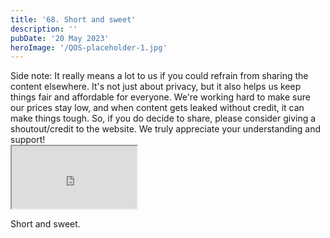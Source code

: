 ```yaml
---
title: '68. Short and sweet'
description: ''
pubDate: '20 May 2023'
heroImage: '/QOS-placeholder-1.jpg'
---
```

<div class="video_paragraph_header"> Side note: It really means a lot to us if you could refrain from sharing the content elsewhere. It's not just about privacy, but it also helps us keep things fair and affordable for everyone. We're working hard to make sure our prices stay low, and when content gets leaked without credit, it can make things tough. So, if you do decide to share, please consider giving a shoutout/credit to the website. We truly appreciate your understanding and support!</div>

<iframe src="https://drive.google.com/file/d/1ZDxy3HudUPawciBxvE4qD3iyaQ0jQc-i/preview" width="200" height="100" allow="autoplay" allowfullscreen="allowfullscreen"></iframe>

Short and sweet.
<br>
<br>
<!---<a class="read_more" href="https://drive.google.com/file/d/1ZDxy3HudUPawciBxvE4qD3iyaQ0jQc-i/view?usp=sharing">Download</a>--->